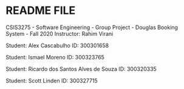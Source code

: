 # README FILE

CSIS3275 - Software Engineering - Group Project - Douglas Booking System - Fall 2020
Instructor: Rahim Virani

Student: Alex Cascabulho
ID: 300301658

Student: Ismael Moreno
ID: 300323765

Student: Ricardo dos Santos Alves de Souza
ID: 300320335

Student: Scott Linden
ID: 300327715


